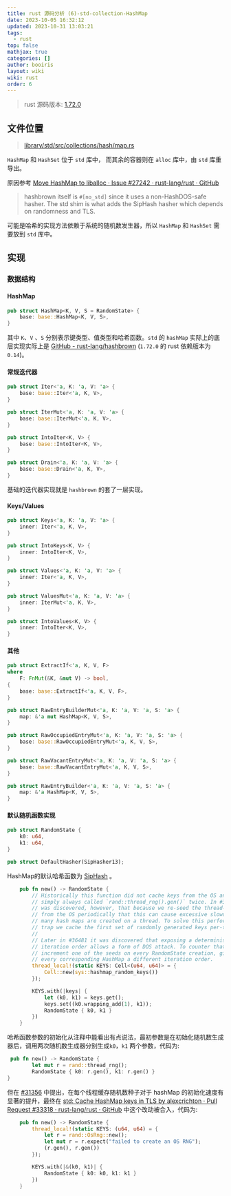 ```yaml
---
title: rust 源码分析 (6)-std-collection-HashMap
date: 2023-10-05 16:32:12
updated: 2023-10-31 13:03:21
tags:
  - rust
top: false
mathjax: true
categories: []
author: booiris
layout: wiki
wiki: rust
order: 6
---
```

> rust 源码版本: [1.72.0](https://github.com/rust-lang/rust/tree/1.72.0)

## 文件位置

> [library/std/src/collections/hash/map.rs](https://github.com/rust-lang/rust/blob/1.72.0/library/std/src/collections/hash/map.rs)

`HashMap` 和 `HashSet` 位于 `std` 库中， 而其余的容器则在 `alloc` 库中，由 `std` 库重导出。

原因参考 [Move HashMap to liballoc · Issue #27242 · rust-lang/rust · GitHub](https://github.com/rust-lang/rust/issues/27242)

> hashbrown itself is `#[no_std]` since it uses a non-HashDOS-safe hasher. The std shim is what adds the SipHash hasher which depends on randomness and TLS.

可能是哈希的实现方法依赖于系统的随机数发生器，所以 `HashMap` 和 `HashSet` 需要放到 `std` 库中。

## 实现

### 数据结构

#### HashMap

```rust
pub struct HashMap<K, V, S = RandomState> {
    base: base::HashMap<K, V, S>,
}
```

其中 `K`、`V` 、`S` 分别表示键类型、值类型和哈希函数。`std` 的 `hashMap` 实际上的底层实现实际上是 [GitHub - rust-lang/hashbrown](https://github.com/rust-lang/hashbrown) (`1.72.0` 的 rust 依赖版本为 `0.14`)。

#### 常规迭代器

```rust
pub struct Iter<'a, K: 'a, V: 'a> {
    base: base::Iter<'a, K, V>,
}

pub struct IterMut<'a, K: 'a, V: 'a> {
    base: base::IterMut<'a, K, V>,
}

pub struct IntoIter<K, V> {
    base: base::IntoIter<K, V>,
}

pub struct Drain<'a, K: 'a, V: 'a> {
    base: base::Drain<'a, K, V>,
}
```

基础的迭代器实现就是 `hashbrown` 的套了一层实现。

#### Keys/Values

```rust
pub struct Keys<'a, K: 'a, V: 'a> {
    inner: Iter<'a, K, V>,
}

pub struct IntoKeys<K, V> {
    inner: IntoIter<K, V>,
}

pub struct Values<'a, K: 'a, V: 'a> {
    inner: Iter<'a, K, V>,
}

pub struct ValuesMut<'a, K: 'a, V: 'a> {
    inner: IterMut<'a, K, V>,
}

pub struct IntoValues<K, V> {
    inner: IntoIter<K, V>,
}
```

#### 其他

```rust
pub struct ExtractIf<'a, K, V, F>
where
    F: FnMut(&K, &mut V) -> bool,
{
    base: base::ExtractIf<'a, K, V, F>,
}

pub struct RawEntryBuilderMut<'a, K: 'a, V: 'a, S: 'a> {
    map: &'a mut HashMap<K, V, S>,
}

pub struct RawOccupiedEntryMut<'a, K: 'a, V: 'a, S: 'a> {
    base: base::RawOccupiedEntryMut<'a, K, V, S>,
}

pub struct RawVacantEntryMut<'a, K: 'a, V: 'a, S: 'a> {
    base: base::RawVacantEntryMut<'a, K, V, S>,
}

pub struct RawEntryBuilder<'a, K: 'a, V: 'a, S: 'a> {
    map: &'a HashMap<K, V, S>,
}
```

#### 默认随机函数实现

```rust
pub struct RandomState {
    k0: u64,
    k1: u64,
}

pub struct DefaultHasher(SipHasher13);
```

HashMap的默认哈希函数为 [SipHash](../../pages/blog/SipHash.md) 。

```rust
    pub fn new() -> RandomState {
        // Historically this function did not cache keys from the OS and instead
        // simply always called `rand::thread_rng().gen()` twice. In #31356 it
        // was discovered, however, that because we re-seed the thread-local RNG
        // from the OS periodically that this can cause excessive slowdown when
        // many hash maps are created on a thread. To solve this performance
        // trap we cache the first set of randomly generated keys per-thread.
        //
        // Later in #36481 it was discovered that exposing a deterministic
        // iteration order allows a form of DOS attack. To counter that we
        // increment one of the seeds on every RandomState creation, giving
        // every corresponding HashMap a different iteration order.
        thread_local!(static KEYS: Cell<(u64, u64)> = {
            Cell::new(sys::hashmap_random_keys())
        });

        KEYS.with(|keys| {
            let (k0, k1) = keys.get();
            keys.set((k0.wrapping_add(1), k1));
            RandomState { k0, k1 }
        })
    }
```

哈希函数参数的初始化从注释中能看出有点说法，最初参数是在初始化随机数生成器后，调用两次随机数生成器分别生成`k0`，`k1` 两个参数，代码为:

```rust
 pub fn new() -> RandomState {
        let mut r = rand::thread_rng();
        RandomState { k0: r.gen(), k1: r.gen() }
}
```

但在 [#31356](https://github.com/rust-lang/rust/pull/31356) 中提出，在每个线程缓存随机数种子对于 hashMap 的初始化速度有显著的提升，最终在 [std: Cache HashMap keys in TLS by alexcrichton · Pull Request #33318 · rust-lang/rust · GitHub](https://github.com/rust-lang/rust/pull/33318/files) 中这个改动被合入，代码为:

```rust
    pub fn new() -> RandomState {
        thread_local!(static KEYS: (u64, u64) = {
            let r = rand::OsRng::new();
            let mut r = r.expect("failed to create an OS RNG");
            (r.gen(), r.gen())
        });

        KEYS.with(|&(k0, k1)| {
            RandomState { k0: k0, k1: k1 }
        })
    }
```
